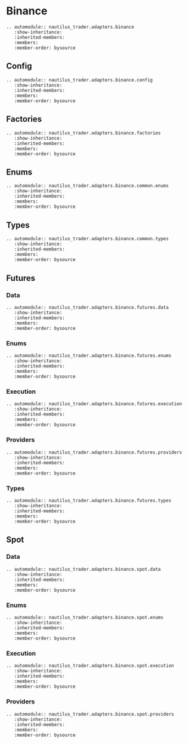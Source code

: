 # Binance

```{eval-rst}
.. automodule:: nautilus_trader.adapters.binance
   :show-inheritance:
   :inherited-members:
   :members:
   :member-order: bysource
```

## Config

```{eval-rst}
.. automodule:: nautilus_trader.adapters.binance.config
   :show-inheritance:
   :inherited-members:
   :members:
   :member-order: bysource
```

## Factories

```{eval-rst}
.. automodule:: nautilus_trader.adapters.binance.factories
   :show-inheritance:
   :inherited-members:
   :members:
   :member-order: bysource
```

## Enums

```{eval-rst}
.. automodule:: nautilus_trader.adapters.binance.common.enums
   :show-inheritance:
   :inherited-members:
   :members:
   :member-order: bysource
```

## Types

```{eval-rst}
.. automodule:: nautilus_trader.adapters.binance.common.types
   :show-inheritance:
   :inherited-members:
   :members:
   :member-order: bysource
```

## Futures

### Data

```{eval-rst}
.. automodule:: nautilus_trader.adapters.binance.futures.data
   :show-inheritance:
   :inherited-members:
   :members:
   :member-order: bysource
```

### Enums

```{eval-rst}
.. automodule:: nautilus_trader.adapters.binance.futures.enums
   :show-inheritance:
   :inherited-members:
   :members:
   :member-order: bysource
```

### Execution

```{eval-rst}
.. automodule:: nautilus_trader.adapters.binance.futures.execution
   :show-inheritance:
   :inherited-members:
   :members:
   :member-order: bysource
```

### Providers

```{eval-rst}
.. automodule:: nautilus_trader.adapters.binance.futures.providers
   :show-inheritance:
   :inherited-members:
   :members:
   :member-order: bysource
```

### Types

```{eval-rst}
.. automodule:: nautilus_trader.adapters.binance.futures.types
   :show-inheritance:
   :inherited-members:
   :members:
   :member-order: bysource
```

## Spot

### Data

```{eval-rst}
.. automodule:: nautilus_trader.adapters.binance.spot.data
   :show-inheritance:
   :inherited-members:
   :members:
   :member-order: bysource
```

### Enums

```{eval-rst}
.. automodule:: nautilus_trader.adapters.binance.spot.enums
   :show-inheritance:
   :inherited-members:
   :members:
   :member-order: bysource
```

### Execution

```{eval-rst}
.. automodule:: nautilus_trader.adapters.binance.spot.execution
   :show-inheritance:
   :inherited-members:
   :members:
   :member-order: bysource
```

### Providers

```{eval-rst}
.. automodule:: nautilus_trader.adapters.binance.spot.providers
   :show-inheritance:
   :inherited-members:
   :members:
   :member-order: bysource
```
